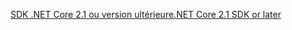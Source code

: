 [<span data-ttu-id="45448-101">SDK .NET Core 2.1 ou version ultérieure</span><span class="sxs-lookup"><span data-stu-id="45448-101">.NET Core 2.1 SDK or later</span></span>](https://www.microsoft.com/net/download/all)